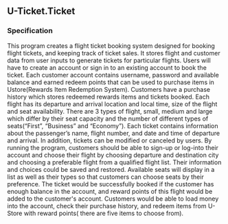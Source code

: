 ## U-Ticket.Ticket

### Specification

This program creates a flight ticket booking system designed for booking flight tickets, and keeping track of ticket sales.​ It stores flight and customer data from user inputs to generate tickets for particular flights. 
Users will have to create an account or sign in to an existing account to book the ticket. Each customer account contains username, password and available balance and earned redeem points that can be used to purchase items in Ustore(Rewards Item Redemption System). Customers have a purchase history which stores redeemed rewards items and tickets booked.
Each flight has its departure and arrival location and local time, size of the flight and seat availability. There are 3 types of flight, small, medium and large which differ by their seat capacity and the number of different types of seats(“First”, “Business” and “Economy”).
Each ticket contains information about the passenger’s name, flight number, and date and time of departure and arrival. In addition, tickets can be modified or canceled by users. 
By running the program, customers should be able to sign-up or log-into their account and choose their flight by choosing departure and destination city and choosing a preferable flight from a qualified flight list. Their information and choices could be saved and restored. Available seats will display in a list as well as their types so that customers can choose seats by their preference. The ticket would be successfully booked if the customer has enough balance in the account, and reward points of this flight would be added to the customer's account.
Customers would be able to load money into the account, check their purchase history, and redeem items from U-Store with reward points( there are five items to choose from).  
